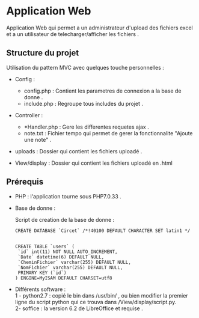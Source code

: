 # Application Web

Application Web qui permet a un administrateur d'upload des fichiers excel et a un utilisateur de telecharger/afficher les fichiers .

## Structure du projet

Utilisation du pattern MVC avec quelques touche personnelles :

  - Config :
    * config.php : Contient les parametres de connexion a la base de donne .
    * include.php : Regroupe tous includes du projet .

  - Controller :
    * *Handler.php : Gere les differentes requetes ajax .
    *  note.txt : Fichier tempo qui permet de gerer la fonctionnalite "Ajoute une note" .

  - uploads : Dossier qui contient les fichiers uploadé .

  - View/display : Dossier qui contient les fichiers uploadé en .html  

## Prérequis

  - PHP : l'application tourne sous PHP7.0.33 .
  - Base de donne :<br/>

    Script de creation de la base de donne :
    ```
    CREATE DATABASE `Circet` /*!40100 DEFAULT CHARACTER SET latin1 */


    CREATE TABLE `users` (
     `id` int(11) NOT NULL AUTO_INCREMENT,
     `Date` datetime(6) DEFAULT NULL,
     `CheminFichier` varchar(255) DEFAULT NULL,
     `NomFichier` varchar(255) DEFAULT NULL,
     PRIMARY KEY (`id`)
    ) ENGINE=MyISAM DEFAULT CHARSET=utf8

    ```
   - Différents software :<br/>
        1 - python2.7 : copié le bin dans /usr/bin/ , ou bien modifier la premier ligne du script python qui ce trouva dans /View/display/script.py.<br/>
        2- soffice : la version 6.2 de LibreOffice et requise .  
